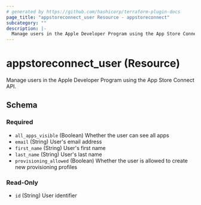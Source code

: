 ```yaml
---
# generated by https://github.com/hashicorp/terraform-plugin-docs
page_title: "appstoreconnect_user Resource - appstoreconnect"
subcategory: ""
description: |-
  Manage users in the Apple Developer Program using the App Store Connect API.
---
```


# appstoreconnect_user (Resource)

Manage users in the Apple Developer Program using the App Store Connect API.



<!-- schema generated by tfplugindocs -->
## Schema

### Required

- `all_apps_visible` (Boolean) Whether the user can see all apps
- `email` (String) User's email address
- `first_name` (String) User's first name
- `last_name` (String) User's last name
- `provisioning_allowed` (Boolean) Whether the user is allowed to create new provisioning profiles

### Read-Only

- `id` (String) User identifier
